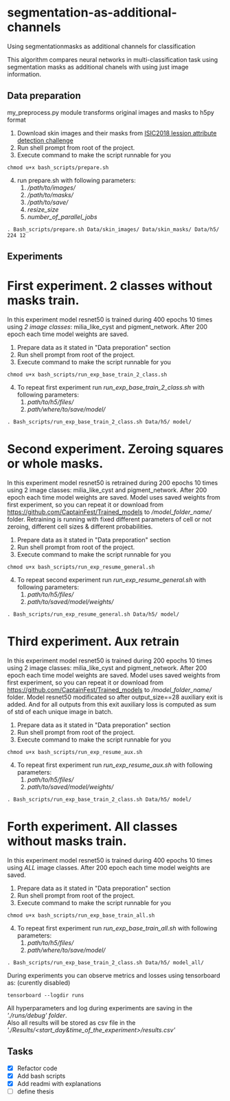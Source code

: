 # segmentation-as-additional-channels
Using segmentationmasks as additional channels for classification

This algorithm compares neural networks in multi-classification task using segmentation masks as additional chanels with using just image information.

## Data preparation
my_preprocess.py module transforms original images and masks to h5py format

1. Download skin images and their masks from [ISIC2018 lession attribute detection challenge](https://challenge.kitware.com/#phase/5abcbb6256357d0139260e5f)
2. Run shell prompt from root of the project.
3. Execute command to make the script runnable for you
~~~~
chmod u+x bash_scripts/prepare.sh
~~~~
4. run prepare.sh with following parameters:
   1. */path/to/images/*
   2. */path/to/masks/*
   3. */path/to/save/*
   4. *resize_size*
   5. *number_of_parallel_jobs*
~~~~
. Bash_scripts/prepare.sh Data/skin_images/ Data/skin_masks/ Data/h5/ 224 12
~~~~
## Experiments

# First experiment. 2 classes without masks train.
In this experiment model resnet50 is trained during 400 epochs 10 times using *2 image classes*: milia_like_cyst and pigment_network. After 200 epoch each time model weights are saved.
1. Prepare data as it stated in "Data preporation" section
2. Run shell prompt from root of the project.
3. Execute command to make the script runnable for you
~~~~
chmod u+x bash_scripts/run_exp_base_train_2_class.sh
~~~~
4. To repeat first experiment run *run_exp_base_train_2_class.sh* with following parameters:
   1. *path/to/h5/files/*
   2. *path/where/to/save/model/*
~~~~
. Bash_scripts/run_exp_base_train_2_class.sh Data/h5/ model/
~~~~
# Second experiment. Zeroing squares or whole masks.
In this experiment model resnet50 is retrained during 200 epochs 10 times using 2 image classes: milia_like_cyst and pigment_network. After 200 epoch each time model weights are saved. Model uses saved weights from first experiment, so you can repeat it or download from https://github.com/CaptainFest/Trained_models to */model_folder_name/* folder. Retraining is running with fixed different parameters of cell or not zeroing, different cell sizes & different probabilities.
1. Prepare data as it stated in "Data preporation" section
2. Run shell prompt from root of the project.
3. Execute command to make the script runnable for you
~~~~
chmod u+x bash_scripts/run_exp_resume_general.sh
~~~~
4. To repeat second experiment run *run_exp_resume_general.sh* with following parameters:
   1. *path/to/h5/files/*
   2. *path/to/saved/model/weights/*
~~~~
. Bash_scripts/run_exp_resume_general.sh Data/h5/ model/
~~~~
# Third experiment. Aux retrain
In this experiment model resnet50 is trained during 200 epochs 10 times using 2 image classes: milia_like_cyst and pigment_network. After 200 epoch each time model weights are saved. Model uses saved weights from first experiment, so you can repeat it or download from https://github.com/CaptainFest/Trained_models to */model_folder_name/* folder. Model resnet50 modificated so after output_size==28 auxiliary exit is added. And for all outputs from this exit auxiliary loss is computed as sum of std of each unique image in batch. 
1. Prepare data as it stated in "Data preporation" section
2. Run shell prompt from root of the project.
3. Execute command to make the script runnable for you
~~~~
chmod u+x bash_scripts/run_exp_resume_aux.sh
~~~~
4. To repeat first experiment run *run_exp_resume_aux.sh* with following parameters:
   1. *path/to/h5/files/*
   2. *path/to/saved/model/weights/*
~~~~
. Bash_scripts/run_exp_base_train_2_class.sh Data/h5/ model/
~~~~
# Forth experiment. All classes without masks train.
In this experiment model resnet50 is trained during 400 epochs 10 times using *ALL* image classes. After 200 epoch each time model weights are saved.
1. Prepare data as it stated in "Data preporation" section
2. Run shell prompt from root of the project.
3. Execute command to make the script runnable for you
~~~~
chmod u+x bash_scripts/run_exp_base_train_all.sh
~~~~
4. To repeat first experiment run *run_exp_base_train_all.sh* with following parameters:
   1. *path/to/h5/files/*
   2. *path/where/to/save/model/*
~~~~
. Bash_scripts/run_exp_base_train_2_class.sh Data/h5/ model_all/
~~~~

During experiments you can observe metrics and losses using tensorboard as: (curently disabled)
~~~~
tensorboard --logdir runs
~~~~
All hyperparameters and log during experiments are saving in the *'./runs/debug' folder*. <br>
Also all results will be stored as csv file in the *'./Results/<start_day&time_of_the_experiment>/results.csv'*

## Tasks
- [x] Refactor code
- [x] Add bash scripts
- [x] Add readmi with explanations
- [ ] define thesis 
